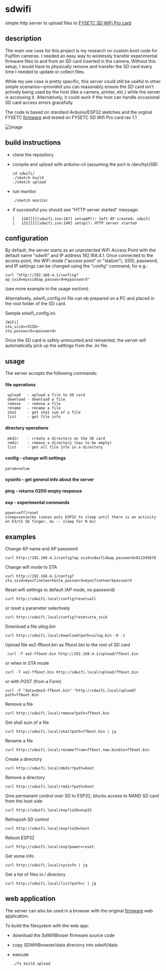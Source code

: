 # sdwifi

simple http server to upload files to [FYSETC SD WiFi Pro card](https://github.com/FYSETC/SD-WIFI-PRO)

## description
 
The main use case for this project is my research on custom boot code for Fujifilm cameras. I needed an easy way to wirelessly transfer experimental firmware files to and from an SD card inserted in the camera. Without this setup, I would have to physically remove and transfer the SD card every time I needed to update or collect files.

While my use case is pretty specific, this server could still be useful in other simple scenarios—provided you can reasonably ensure the SD card isn't actively being used by the host (like a camera, printer, etc.) while the server is accessing it. Alternatively, it could work if the host can handle occasional SD card access errors gracefully.

The code is based on standard Arduino/ESP32 sketches and the orginal FYSETC [firmware](https://github.com/FYSETC/SdWiFiBrowser) and tested on FYSETC SD Wifi Pro card rev 1.1

![image](https://github.com/user-attachments/assets/bac7d2be-150f-4b85-b5eb-42dadb482aca)


## build instructions

- clone the repository 

- compile and upload with arduino-cli (assuming the port is /dev/ttyUSB)

      cd sdwifi/
      ./sketch build 
      ./sketch upload

- run monitor

      ./sketch monitor

- if successful you should see "HTTP server started" message:

      [   118][I][sdwifi.ino:167] setupAP(): Soft AP created: sdwifi
      [   131][I][sdwifi.ino:140] setup(): HTTP server started

## configuration

By default, the server starts as an unprotected WiFi Access Point with the default name "sdwifi" and IP address 192.168.4.1. Once connected to the access point, the WiFi mode ("access point" or "station"), SSID, password, and IP settings can be changed using the "config" command, for e.g.:

    curl "http://192.168.4.1/confiig?ap_ssid=myssid&ap_password=mypassword"

(see more example in the usage section). 

Alternatively, sdwifi_config.ini file can eb prepared on a PC and placed in the root folder of the SD card. 

Sample sdwifi_config.ini:
```
[WiFi]
sta_ssid=<SSID>
sta_password=<password>
```
Once the SD card is safely unmounted and reinserted, the server will automatically pick up the settings from the .ini file.

## usage

The server accepts the following commands:

 #### file operations

     upload   - upload a file to SD card
     download - download a file
     remove   - remove a file
     rename   - rename a file
     sha1     - get sha1 sum of a file
     list     - get file info

 #### directory operations

     mkdir    - create a directory on the SD card
     rmdir    - remove a directory (has to be empty)
     list     - get all file info in a directory
 
 #### config   - change wifi settings
 
    param=value
 
 #### sysinfo  - get general info about the server

 #### ping     - returns 0200 empty response

 #### exp      - experimental commands
 
    power=off|reset
    sleep=sense|ms (sense puts ESP32 to sleep until there is an activity on D3/CS SD finger, ms -- sleep for N ms)

 ## examples
   
   Change AP name and AP password
   
    curl http://192.168.4.1/config?ap_ssid=sdwifi4&ap_password=012345678
 
   Change wifi mode to STA
    
    curl http://192.168.4.1/config?sta_ssid=mywifinetwork&sta_password=mywifinetworkpassword
 
   Reset wifi settings to default (AP mode, no password)
    
    curl http://sdwifi.local/config?reset=all

   or reset a parameter selectively 
   
    curl http://sdwifi.local/config?reset=sta_ssid

   Download a file uilog.bin 

    curl http://sdwifi.local/download?path=uilog.bin -O -J

   Upload file xe2-ffboot.bin as ffboot.bin to the root of SD card
    
     curl -T xe2-ffboot.bin http://192.168.4.1/upload/ffboot.bin
 
   or when in STA mode
   
    curl -T xe2-ffboot.bin http://sdwifi.local/upload/ffboot.bin

   or with POST (from a Form)
   
    curl -F "data=@xe2-ffboot.bin" "http://sdwifi.local/upload?path=ffboot.bin
   
   Remove a file
    
    curl http://sdwifi.local/remove?path=ffboot.bin
 
   Get sha1 sum of a file
    
    curl http://sdwifi.local/sha1?path=ffboot.bin | jq
 
   Rename a file
    
    curl http://sdwifi.local/rename?from=ffboot_new.bin&to=ffboot.bin
 
   Create a directory
    
    curl http://sdwifi.local/mkdir?path=boot
  
   Remove a directory
    
    curl http://sdwifi.local/rmdir?path=boot

   Give permanent control over SD to ESP32, blocks access to NAND SD card from the host side
     
    curl http://sdwifi.local/exp?io26=esp32
 
   Relinquish SD control
    
    curl http://sdwifi.local/exp?io26=host
 
   Reboot ESP32
    
    curl http://sdwifi.local/exp?power=reset

   Get some info
    
    curl http://sdwifi.local/sysinfo | jq

   Get a list of files in / directory
    
    curl http://sdwifi.local/list?path=/ | jq

## web application

The server can also be used in a browser with the original [firmware](https://github.com/FYSETC/SdWiFiBrowser) web application.

To build the filesystem with the web app:
  - download the SdWifiBroser firmware source code
  - copy SDWifiBrowser/data directory into sdwifi/data
  - execute

        ./fs build upload


